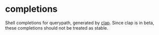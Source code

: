 # completions

Shell completions for querypath, generated by [clap]. Since clap is in beta, these
completions should not be treated as stable.

[clap]: https://github.com/clap-rs/clap
